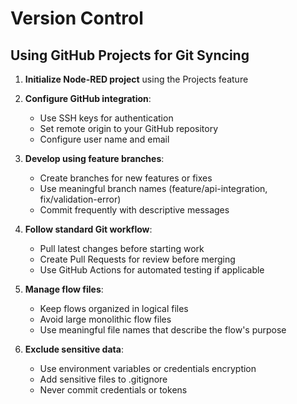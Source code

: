 # Version Control

## Using GitHub Projects for Git Syncing

1. **Initialize Node-RED project** using the Projects feature
2. **Configure GitHub integration**:
   - Use SSH keys for authentication
   - Set remote origin to your GitHub repository
   - Configure user name and email

3. **Develop using feature branches**:
   - Create branches for new features or fixes
   - Use meaningful branch names (feature/api-integration, fix/validation-error)
   - Commit frequently with descriptive messages

4. **Follow standard Git workflow**:
   - Pull latest changes before starting work
   - Create Pull Requests for review before merging
   - Use GitHub Actions for automated testing if applicable

5. **Manage flow files**:
   - Keep flows organized in logical files
   - Avoid large monolithic flow files
   - Use meaningful file names that describe the flow's purpose

6. **Exclude sensitive data**:
   - Use environment variables or credentials encryption
   - Add sensitive files to .gitignore
   - Never commit credentials or tokens
